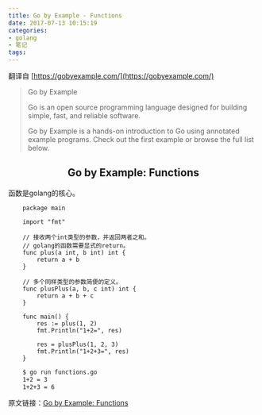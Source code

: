 ```yaml
---
title: Go by Example - Functions
date: 2017-07-13 10:15:19
categories:
- golang
- 笔记
tags:
---
```


翻译自 [https://gobyexample.com/](https://gobyexample.com/)

> Go by Example
> 
> Go is an open source programming language designed for building simple, fast, and reliable software.
> 
> Go by Example is a hands-on introduction to Go using annotated example programs. Check out the first example or browse the full list below.

## <center>Go by Example: Functions</center>

函数是golang的核心。

```golang
    package main

    import "fmt"
    
    // 接收两个int类型的参数，并返回两者之和。
    // golang的函数需要显式的return。
    func plus(a int, b int) int {
        return a + b
    }

    // 多个同样类型的参数简便的定义。
    func plusPlus(a, b, c int) int {
        return a + b + c
    }

    func main() {
        res := plus(1, 2)
        fmt.Println("1+2=", res)

        res = plusPlus(1, 2, 3)
        fmt.Println("1+2+3=", res)
    }
```

```bash
    $ go run functions.go 
    1+2 = 3
    1+2+3 = 6
```

原文链接：[Go by Example: Functions](https://gobyexample.com/functions)





